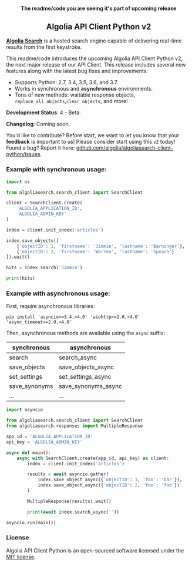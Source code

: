 <p align="center">
    <h4 align="center">The readme/code you are seeing it's part of upcoming release</h4>
    <h2 align="center">Algolia API Client Python v2</h2>
</p>

**[Algolia Search](https://www.algolia.com)** is a hosted search engine capable of delivering real-time results from the first keystroke.

This readme/code introduces the upcoming Algolia API Client Python v2, the next major release of our API Client. This release includes several new features along with the latest bug fixes and improvements:

- Supports Python: 2.7, 3.4, 3.5, 3.6, and 3.7.
- Works in synchronous and **asynchronous** environments.
- Tons of new methods: waitable response objects, `replace_all_objects`,`clear_objects`, and more!

**Development Status**: 4 - Beta.

**Changelog**: Coming soon.

You'd like to contribute? Before start, we want to let you know that your **feedback** is important to us! Please consider start using this `v2` today! Found a bug? Report it here: [github.com/algolia/algoliasearch-client-python/issues](https://github.com/algolia/algoliasearch-client-python/issues).

### Example with synchronous usage:

```py
import os

from algoliasearch.search_client import SearchClient

client = SearchClient.create(
    'ALGOLIA_APPLICATION_ID',
    'ALGOLIA_ADMIN_KEY'
)

index = client.init_index('articles')

index.save_objects([
    {'objectID': 1, 'firstname': 'Jimmie', 'lastname': 'Barninger'},
    {'objectID': 2, 'firstname': 'Warren', 'lastname': 'Speach'}
]).wait()

hits = index.search('Jimmie')

print(hits)
```

### Example with asynchronous usage:

First, require asynchronous libraries:

```
pip install 'asyncio>=3.4,<4.0' 'aiohttp>=2.0,<4.0' 'async_timeout>=2.0,<4.0'
```

Then, asynchronous methods are available using the `async` suffix:

| synchronous   | asynchronous          |
|-------------- |--------------------   |
| search        | search_async          |
| save_objects  | save_objects_async    |
| set_settings  | set_settings_async    |
| save_synonyms | save_synonyms_async   |
| ...           | ...                   |


```py
import asyncio

from algoliasearch.search_client import SearchClient
from algoliasearch.responses import MultipleResponse

app_id = 'ALGOLIA_APPLICATION_ID'
api_key = 'ALGOLIA_ADMIN_KEY'

async def main():
    async with SearchClient.create(app_id, api_key) as client:
        index = client.init_index('articles')

        results = await asyncio.gather(
            index.save_object_async({'objectID': 1, 'foo': 'bar'}),
            index.save_object_async({'objectID': 2, 'foo': 'foo'})
        )

        MultipleResponse(results).wait()

        print(await index.search_async(''))

asyncio.run(main())

```

### License

Algolia API Client Python is an open-sourced software licensed under the [MIT license](LICENSE).
